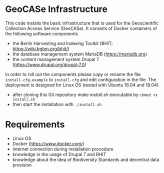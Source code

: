 # GeoCASe Infrastructure

This code installs the basic infrastructure that is used for the Geoscientific Collection Access Service (GeoCASe).
It consists of Docker containers of the following software components
* the Berlin Harvesting and Indexing Toolkit (BHIT; https://wiki.bgbm.org/bhit/)
* the database management system MariaDB (https://mariadb.org)
* the content management system Drupal 7 (https://www.drupal.org/drupal-7.0)


In order to roll out the components please copy or rename the file `install.cfg.example` to `install.cfg` and edit configuration in the file.
The deployment is designed for Linux OS  (tested with Ubuntu 16.04 and 18.04)

* after cloning this Git repository make _install.sh_ executable by
 `chmod +x install.sh`
* then start the installation with
 `./install.sh`

# Requirements
* Linux OS
* Docker (https://www.docker.com/)
* internet connection during installation procedure
* knowledge in the usage of Drupal 7 and BHIT
* knowledge about the idea of Biodiversity Standards and decentral data provision
